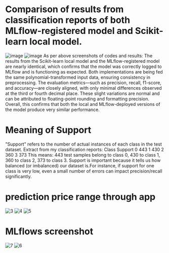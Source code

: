 # Comparison of results from classification reports of both MLflow-registered model and Scikit-learn local model.
![image](https://github.com/user-attachments/assets/ffb2ed3b-8274-4055-8157-b768302114fe)
![image](https://github.com/user-attachments/assets/add1de7e-af49-49c3-8d90-4cb9165c3c45)
As per above screenshots of codes and results:
The results from the Scikit-learn local model and the MLflow-registered model are nearly identical, which confirms that the model was correctly logged to MLflow
and is functioning as expected. Both implementations are being fed the same polynomial-transformed input data, ensuring consistency in preprocessing.
The evaluation metrics—such as precision, recall, f1-score, and accuracy—are closely aligned, with only minimal differences observed at the third or 
fourth decimal place. These slight variations are normal and can be attributed to floating-point rounding and formatting precision. 
Overall, this confirms that both the local and MLflow-deployed versions of the model produce very similar performance.

# Meaning of Support 
"Support" refers to the number of actual instances of each class in the test dataset.
Extract from my classification reports:
Class	   Support
0       	443
1       	430
2       	360
3       	373
This means: 443 test samples belong to class 0, 430 to class 1, 360 to class 2, 373 to class 3. Support is important because it tells us how balanced 
(or imbalanced) our dataset is.For instance, if support for one class is very low, even a small number of errors can impact precision/recall significantly.

# prediction price range through app
![3](https://github.com/user-attachments/assets/c11c3850-470c-4b80-9e81-ed0012cd7e75)
![4](https://github.com/user-attachments/assets/00b93237-d3e6-48dc-b607-e71159711aa1)
![5](https://github.com/user-attachments/assets/8272a2f9-e6eb-4839-8518-8981dd08b938)

# MLflows screenshot
![7](https://github.com/user-attachments/assets/ece95c50-26ac-4c5d-9bbb-aec671cec8c3)
![6](https://github.com/user-attachments/assets/4898667e-f2f4-45c2-a84b-78ef27b525fa)


